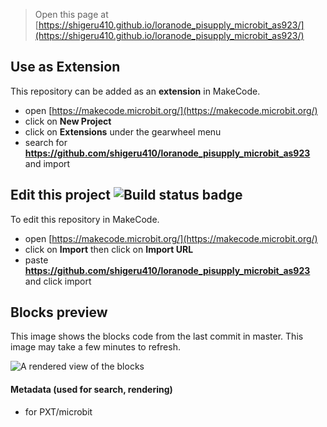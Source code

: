 
> Open this page at [https://shigeru410.github.io/loranode_pisupply_microbit_as923/](https://shigeru410.github.io/loranode_pisupply_microbit_as923/)

## Use as Extension

This repository can be added as an **extension** in MakeCode.

* open [https://makecode.microbit.org/](https://makecode.microbit.org/)
* click on **New Project**
* click on **Extensions** under the gearwheel menu
* search for **https://github.com/shigeru410/loranode_pisupply_microbit_as923** and import

## Edit this project ![Build status badge](https://github.com/shigeru410/loranode_pisupply_microbit_as923/workflows/MakeCode/badge.svg)

To edit this repository in MakeCode.

* open [https://makecode.microbit.org/](https://makecode.microbit.org/)
* click on **Import** then click on **Import URL**
* paste **https://github.com/shigeru410/loranode_pisupply_microbit_as923** and click import

## Blocks preview

This image shows the blocks code from the last commit in master.
This image may take a few minutes to refresh.

![A rendered view of the blocks](https://github.com/shigeru410/loranode_pisupply_microbit_as923/raw/master/.github/makecode/blocks.png)

#### Metadata (used for search, rendering)

* for PXT/microbit
<script src="https://makecode.com/gh-pages-embed.js"></script><script>makeCodeRender("{{ site.makecode.home_url }}", "{{ site.github.owner_name }}/{{ site.github.repository_name }}");</script>

